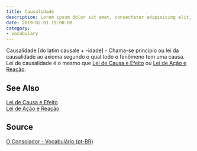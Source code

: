 ```yaml
---
title: Causalidade
description: Lorem ipsum dolor sit amet, consectetur adipisicing elit, sed do eiusmod tempor incididunt ut labore et dolore magna aliqua.  TODO
date: 2019-02-01 19:00:00
category:
- vocabulary
---
```


Causalidade [do latim causale + -idade] - Chama-se princípio ou lei da causalidade ao axioma segundo o qual todo o fenômeno tem uma causa. Lei de causalidade é o mesmo que [Lei de Causa e Efeito](/divine-laws/cause-effect) ou [Lei de Ação e Reação](/divine-laws/action-reaction).

## See Also
[Lei de Causa e Efeito](/divine-laws/cause-effect)  
[Lei de Ação e Reação](/divine-laws/action-reaction)  


## Source
[O Consolador - Vocabulário (pt-BR)](http://www.oconsolador.com.br/linkfixo/vocabulario/principal.html)


